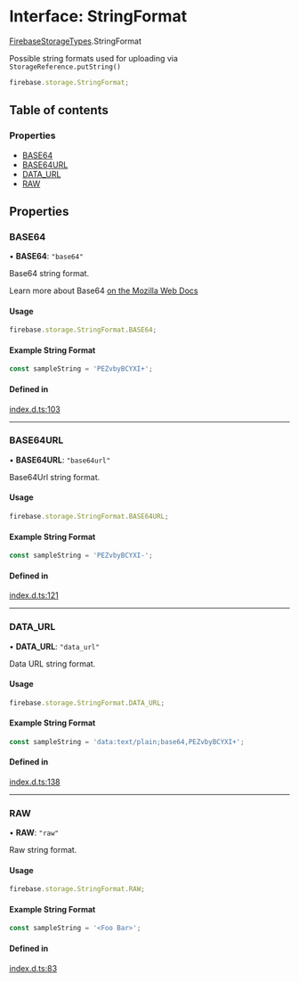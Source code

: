 # Interface: StringFormat

[FirebaseStorageTypes](/reference/storage/modules/FirebaseStorageTypes.md).StringFormat

Possible string formats used for uploading via `StorageReference.putString()`

```js
firebase.storage.StringFormat;
```

## Table of contents

### Properties

- [BASE64](/reference/storage/interfaces/FirebaseStorageTypes.StringFormat.md#base64)
- [BASE64URL](/reference/storage/interfaces/FirebaseStorageTypes.StringFormat.md#base64url)
- [DATA\_URL](/reference/storage/interfaces/FirebaseStorageTypes.StringFormat.md#data_url)
- [RAW](/reference/storage/interfaces/FirebaseStorageTypes.StringFormat.md#raw)

## Properties

### BASE64

• **BASE64**: ``"base64"``

Base64 string format.

Learn more about Base64 [on the Mozilla Web Docs](https://developer.mozilla.org/en-US/docs/Web/API/WindowBase64/Base64_encoding_and_decoding)

#### Usage

```js
firebase.storage.StringFormat.BASE64;
```

#### Example String Format

```js
const sampleString = 'PEZvbyBCYXI+';
```

#### Defined in

[index.d.ts:103](https://github.com/invertase/react-native-firebase/blob/c9b695aa8/packages/storage/lib/index.d.ts#L103)

___

### BASE64URL

• **BASE64URL**: ``"base64url"``

Base64Url string format.

#### Usage

```js
firebase.storage.StringFormat.BASE64URL;
```

#### Example String Format

```js
const sampleString = 'PEZvbyBCYXI-';
```

#### Defined in

[index.d.ts:121](https://github.com/invertase/react-native-firebase/blob/c9b695aa8/packages/storage/lib/index.d.ts#L121)

___

### DATA\_URL

• **DATA\_URL**: ``"data_url"``

Data URL string format.

#### Usage

```js
firebase.storage.StringFormat.DATA_URL;
```

#### Example String Format

```js
const sampleString = 'data:text/plain;base64,PEZvbyBCYXI+';
```

#### Defined in

[index.d.ts:138](https://github.com/invertase/react-native-firebase/blob/c9b695aa8/packages/storage/lib/index.d.ts#L138)

___

### RAW

• **RAW**: ``"raw"``

Raw string format.

#### Usage

```js
firebase.storage.StringFormat.RAW;
```

#### Example String Format

```js
const sampleString = '<Foo Bar>';
```

#### Defined in

[index.d.ts:83](https://github.com/invertase/react-native-firebase/blob/c9b695aa8/packages/storage/lib/index.d.ts#L83)
